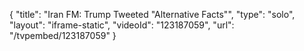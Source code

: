 {
    "title": "Iran FM: Trump Tweeted \"Alternative Facts\"",
    "type": "solo",
    "layout": "iframe-static",
    "videoId": "123187059",
    "url": "\/tvpembed\/123187059"
}
